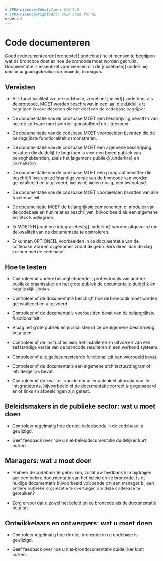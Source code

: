 ```yaml
---
# SPDX-License-Identifier: CC0-1.0
# SPDX-FileCopyrightText: 2024 Code for NL
order: 9
---
```


# Code documenteren

Goed gedocumenteerde [broncode]{.underline} helpt mensen te begrijpen wat de broncode doet en hoe de broncode moet worden gebruikt. Documentatie is essentieel voor mensen om de [codebase]{.underline} sneller te gaan gebruiken en eraan bij te dragen.

## Vereisten

-   Alle functionaliteit van de codebase, zowel het [beleid]{.underline} als de broncode, MOET worden beschreven in een taal die duidelijk te begrijpen is voor degenen die het doel van de codebase begrijpen.

-   De documentatie van de codebase MOET een beschrijving bevatten van hoe de software moet worden geïnstalleerd en uitgevoerd.

-   De documentatie van de codebase MOET voorbeelden bevatten die de belangrijkste functionaliteit demonstreren.

-   De documentatie van de codebase MOET een algemene beschrijving bevatten die duidelijk te begrijpen is voor een breed publiek van belanghebbenden, zoals het [algemene publiek]{.underline} en journalisten.

-   De documentatie van de codebase MOET een paragraaf bevatten die beschrijft hoe een zelfstandige versie van de broncode kan worden geïnstalleerd en uitgevoerd, inclusief, indien nodig, een testdataset.

-   De documentatie van de codebase MOET voorbeelden bevatten van alle functionaliteit.

-   De documentatie MOET de belangrijkste componenten of modules van de codebase en hun relaties beschrijven, bijvoorbeeld als een algemene architectuurdiagram.

-   Er MOETEN [continue integratietests]{.underline} worden uitgevoerd om de kwaliteit van de documentatie te controleren.

-   Er kunnen OPTIONEEL voorbeelden in de documentatie van de codebase worden opgenomen zodat de gebruikers direct aan de slag kunnen met de codebase.

## Hoe te testen

-   Controleer of andere belanghebbenden, professionals van andere publieke organisaties en het grote publiek de documentatie duidelijk en begrijpelijk vinden.

-   Controleer of de documentatie beschrijft hoe de broncode moet worden geïnstalleerd en uitgevoerd.

-   Controleer of de documentatie voorbeelden bevat van de belangrijkste functionaliteit.

-   Vraag het grote publiek en journalisten of ze de algemene beschrijving begrijpen.

-   Controleer of de instructies voor het installeren en uitvoeren van een zelfstandige versie van de broncode resulteren in een werkend systeem.

-   Controleer of alle gedocumenteerde functionaliteit een voorbeeld bevat.

-   Controleer of de documentatie een algemene architectuurdiagram of iets dergelijks bevat.

-   Controleer of de kwaliteit van de documentatie deel uitmaakt van de integratietests, bijvoorbeeld of de documentatie correct is gegenereerd en of links en afbeeldingen zijn getest.

## Beleidsmakers in de publieke sector: wat u moet doen

-   Controleer regelmatig hoe de niet-beleidscode in de codebase is gewijzigd.

-   Geef feedback over hoe u niet-beleiddocumentatie duidelijker kunt maken.

## Managers: wat u moet doen

-   Probeer de codebase te gebruiken, zodat uw feedback kan bijdragen aan een betere documentatie van het beleid en de broncode. Is de huidige documentatie bijvoorbeeld voldoende om een manager bij een andere publieke organisatie te overtuigen om deze codebase te gebruiken?

-   Zorg ervoor dat u zowel het beleid en de broncode als de documentatie begrijpt.

## Ontwikkelaars en ontwerpers: wat u moet doen

-   Controleer regelmatig hoe de niet-broncode in de codebase is gewijzigd.

-   Geef feedback over hoe u niet-brondocumentatie duidelijker kunt maken.
